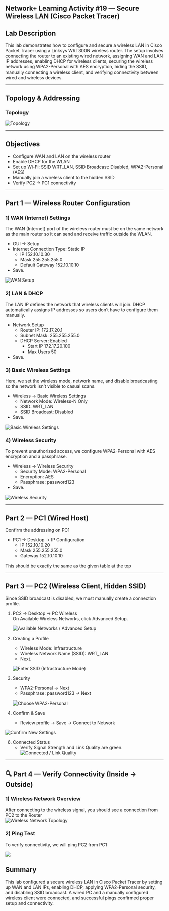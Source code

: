## Network+ Learning Activity #19 — Secure Wireless LAN (Cisco Packet Tracer)

## Lab Description
This lab demonstrates how to configure and secure a wireless LAN in Cisco Packet Tracer using a Linksys WRT300N wireless router. The setup involves connecting the router to an existing wired network, assigning WAN and LAN IP addresses, enabling DHCP for wireless clients, securing the wireless network using WPA2-Personal with AES encryption, hiding the SSID, manually connecting a wireless client, and verifying connectivity between wired and wireless devices.

---

## Topology & Addressing

### Topology
![Topology](s1.png)

---

## Objectives
- Configure WAN and LAN on the wireless router  
- Enable DHCP for the WLAN  
- Set up Wi-Fi: SSID WRT_LAN, SSID Broadcast: Disabled, WPA2-Personal (AES)  
- Manually join a wireless client to the hidden SSID  
- Verify PC2 → PC1 connectivity

---

## Part 1 — Wireless Router Configuration

### 1) WAN (Internet) Settings
The WAN (Internet) port of the wireless router must be on the same network as the main router so it can send and receive traffic outside the WLAN.
- GUI → Setup
- Internet Connection Type: Static IP  
  - IP 152.10.10.30
  - Mask 255.255.255.0
  - Default Gateway 152.10.10.10
- Save.
  
![WAN Setup](s2.png)

### 2) LAN & DHCP
The LAN IP defines the network that wireless clients will join. DHCP automatically assigns IP addresses so users don’t have to configure them manually.
- Network Setup
  - Router IP: 172.17.20.1
  - Subnet Mask: 255.255.255.0
  - DHCP Server: Enabled  
    - Start IP 172.17.20.100  
    - Max Users 50
- Save.

### 3) Basic Wireless Settings
Here, we set the wireless mode, network name, and disable broadcasting so the network isn’t visible to casual scans.
- Wireless → Basic Wireless Settings
  - Network Mode: Wireless-N Only
  - SSID: WRT_LAN
  - SSID Broadcast: Disabled
- Save.

![Basic Wireless Settings](s3.png)

### 4) Wireless Security
To prevent unauthorized access, we configure WPA2-Personal with AES encryption and a passphrase.
- Wireless → Wireless Security
  - Security Mode: WPA2-Personal
  - Encryption: AES
  - Passphrase: password123
- Save.

![Wireless Security](s4.png)

---

## Part 2 — PC1 (Wired Host)
Confirm the addressing on PC1
- PC1 → Desktop → IP Configuration
  - IP 152.10.10.20
  - Mask 255.255.255.0
  - Gateway 152.10.10.10

This should be exactly the same as the given table at the top

---

## Part 3 — PC2 (Wireless Client, Hidden SSID)

Since SSID broadcast is disabled, we must manually create a connection profile.

1) PC2 → Desktop → PC Wireless  
   On Available Wireless Networks, click Advanced Setup.

   ![Available Networks / Advanced Setup](s5.png)

3) Creating a Profile
   - Wireless Mode: Infrastructure  
   - Wireless Network Name (SSID): WRT_LAN  
   - Next.

    ![Enter SSID (Infrastructure Mode)](s6.png)

4) Security
   - WPA2-Personal → Next  
   - Passphrase: password123 → Next
   
   ![Choose WPA2-Personal](s7.png)

5) Confirm & Save
   - Review profile → Save → Connect to Network

  ![Confirm New Settings](s8.png)

6) Connected Status
   - Verify Signal Strength and Link Quality are green.
![Connected / Link Quality](s9.png)

---

## 🔍 Part 4 — Verify Connectivity (Inside → Outside)

### 1) Wireless Network Overview
After connecting to the wireless signal, you should see a connection from PC2 to the Router  
![Wireless Network Topology](s11.png)

### 2) Ping Test
To verify connectivity, we will ping PC2 from PC1

![](s10.png)


## Summary
This lab configured a secure wireless LAN in Cisco Packet Tracer by setting up WAN and LAN IPs, enabling DHCP, applying WPA2-Personal security, and disabling SSID broadcast. A wired PC and a manually configured wireless client were connected, and successful pings confirmed proper setup and connectivity.
